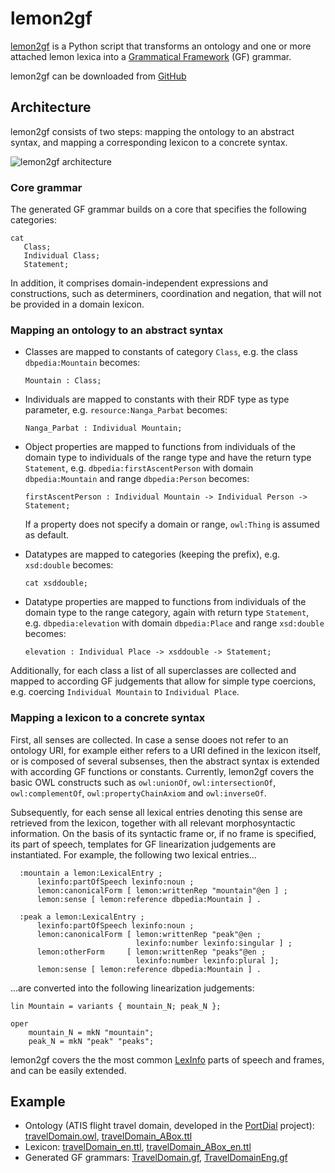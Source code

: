 # lemon2gf

<a href="https://github.com/cunger/lemon2gf">lemon2gf</a> is a Python script that transforms an ontology and one or more attached lemon lexica into a <a href="http://www.grammaticalframework.org">Grammatical Framework</a> (GF) grammar.

lemon2gf can be downloaded from [GitHub](https://github.com/cunger/lemon2gf)

## Architecture

lemon2gf consists of two steps: mapping the ontology to an abstract syntax, and mapping a corresponding lexicon to a concrete syntax.

![lemon2gf architecture](img/architecture.png)


### Core grammar

The generated GF grammar builds on a core that specifies the following categories:

    cat 
       Class;
       Individual Class;
       Statement;

In addition, it comprises domain-independent expressions and constructions, such as determiners, coordination and negation, that will not be provided in a domain lexicon. 


### Mapping an ontology to an abstract syntax

* Classes are mapped to constants of category `Class`, e.g. the class `dbpedia:Mountain` becomes:

    `Mountain : Class;`

* Individuals are mapped to constants with their RDF type as type parameter, e.g. `resource:Nanga_Parbat` becomes:

    `Nanga_Parbat : Individual Mountain;`

* Object properties are mapped to functions from individuals of the domain type to individuals of the range type and have the return type `Statement`, e.g. `dbpedia:firstAscentPerson` with domain `dbpedia:Mountain` and range `dbpedia:Person` becomes:

    `firstAscentPerson : Individual Mountain -> Individual Person -> Statement;`

    If a property does not specify a domain or range, `owl:Thing` is assumed as default.

* Datatypes are mapped to categories (keeping the prefix), e.g. `xsd:double` becomes:

     `cat xsddouble;`

* Datatype properties are mapped to functions from individuals of the domain type to the range category, again with return type `Statement`, e.g. `dbpedia:elevation` with domain `dbpedia:Place` and range `xsd:double` becomes:

    `elevation : Individual Place -> xsddouble -> Statement;`

Additionally, for each class a list of all superclasses are collected and mapped to according GF judgements that allow for simple type coercions, e.g. coercing `Individual Mountain` to `Individual Place`. 


### Mapping a lexicon to a concrete syntax

First, all senses are collected. In case a sense dooes not refer to an ontology URI, for example either refers to a URI defined in the lexicon itself, or is composed of several subsenses, then the abstract syntax is extended with according GF functions or constants. Currently, lemon2gf covers the basic OWL constructs such as `owl:unionOf`, `owl:intersectionOf`, `owl:complementOf`, `owl:propertyChainAxiom` and `owl:inverseOf`.

Subsequently, for each sense all lexical entries denoting this sense are retrieved from the lexicon, together with all relevant morphosyntactic information. On the basis of its syntactic frame or, if no frame is specified, its part of speech, templates for GF linearization judgements are instantiated. 
For example, the following two lexical entries...

      :mountain a lemon:LexicalEntry ;
          lexinfo:partOfSpeech lexinfo:noun ;
          lemon:canonicalForm [ lemon:writtenRep "mountain"@en ] ;
          lemon:sense [ lemon:reference dbpedia:Mountain ] .

      :peak a lemon:LexicalEntry ;
          lexinfo:partOfSpeech lexinfo:noun ;
          lemon:canonicalForm [ lemon:writtenRep "peak"@en ;
                                lexinfo:number lexinfo:singular ] ;
          lemon:otherForm     [ lemon:writtenRep "peaks"@en ;
                                lexinfo:number lexinfo:plural ];
          lemon:sense [ lemon:reference dbpedia:Mountain ] .

...are converted into the following linearization judgements:

    lin Mountain = variants { mountain_N; peak_N };

    oper
        mountain_N = mkN "mountain";
        peak_N = mkN "peak" "peaks";

lemon2gf covers the the most common <a href="http://www.lexinfo.net/ontology/2.0/lexinfo.owl">LexInfo</a> parts of speech and frames, and can be easily extended.


## Example 

* Ontology (ATIS flight travel domain, developed in the <a href="https://sites.google.com/site/portdial2/">PortDial</a> project): <a href="travelDomain.owl">travelDomain.owl</a>, <a href="travelDomain_ABox.ttl">travelDomain_ABox.ttl</a>
* Lexicon: <a href="travelDomain_en.ttl">travelDomain\_en.ttl</a>, <a href="travelDomain_ABox_en.ttl">travelDomain\_ABox\_en.ttl</a>
*  Generated GF grammars: <a href="TravelDomain.gf">TravelDomain.gf</a>, <a href="TravelDomainEng.gf">TravelDomainEng.gf</a>

